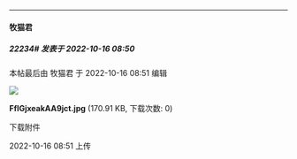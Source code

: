 

*****

####  牧猫君  
##### 22234#       发表于 2022-10-16 08:50

 本帖最后由 牧猫君 于 2022-10-16 08:51 编辑 

<img src="https://img.saraba1st.com/forum/202210/16/085137w2wzx03ff3u8t0ut.jpg" referrerpolicy="no-referrer">

<strong>FfIGjxeakAA9jct.jpg</strong> (170.91 KB, 下载次数: 0)

下载附件

2022-10-16 08:51 上传

